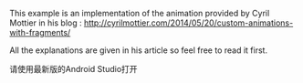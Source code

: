 This example is an implementation of the animation provided by Cyril Mottier in his blog :
http://cyrilmottier.com/2014/05/20/custom-animations-with-fragments/

All the explanations are given in his article so feel free to read it first.

请使用最新版的Android Studio打开